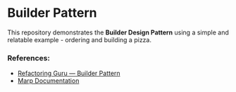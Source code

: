# Builder Pattern

This repository demonstrates the **Builder Design Pattern** using a simple and relatable example - ordering and building a pizza.

### References:
- [Refactoring Guru — Builder Pattern](https://refactoring.guru/design-patterns/builder)
- [Marp Documentation](https://marp.app/)